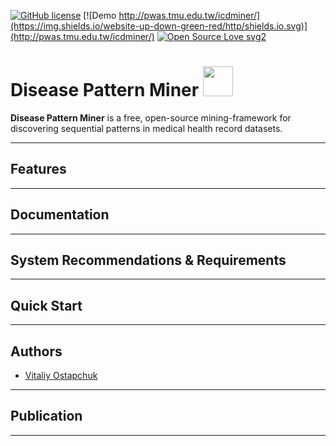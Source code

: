 [![GitHub license](https://img.shields.io/github/license/Naereen/StrapDown.js.svg)](disease-pattern-miner/LICENCE.md)
[![Demo http://pwas.tmu.edu.tw/icdminer/](https://img.shields.io/website-up-down-green-red/http/shields.io.svg)](http://pwas.tmu.edu.tw/icdminer/)
[![Open Source Love svg2](https://badges.frapsoft.com/os/v2/open-source.svg?v=103)](https://github.com/ellerbrock/open-source-badges/)


# Disease Pattern Miner <img src="https://raw.githubusercontent.com/vitaliy-ostapchuk93/disease-pattern-miner/master/PatternMiner/app/src/main/webapp/resources/static/img/favicon.ico" width="48">

**Disease Pattern Miner** is a free, open-source mining-framework for discovering sequential patterns in medical health record datasets.

******

## Features

******

## Documentation


******

## System Recommendations & Requirements


******

## Quick Start


******

## Authors
* [Vitaliy Ostapchuk](mailto:vostapch@stud.hs-heilbronn.de)
******

## Publication


******
